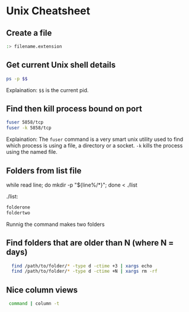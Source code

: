 # Unix Cheatsheet

## Create a file
```bash
:> filename.extension
```

## Get current Unix shell details

```bash
ps -p $$
```

Explaination: `$$` is the current pid.

## Find then kill process bound on port

```bash
fuser 5858/tcp
fuser -k 5858/tcp
```

Explaination: The `fuser` command is a very smart unix utility used to find which process is using a file, a directory or a socket. `-k` kills the process using the named file.

## Folders from list file
while read line; do mkdir -p "${line%/*}"; done < ./list

./list:
```bash
folderone
foldertwo
```

Runnig the command makes two folders


## Find folders that are older than N (where N = days)

```bash
  find /path/to/folder/* -type d -ctime +3 | xargs echo
  find /path/to/folder/* -type d -ctime +N | xargs rm -rf
```

## Nice column views
```bash
 command | column -t
```